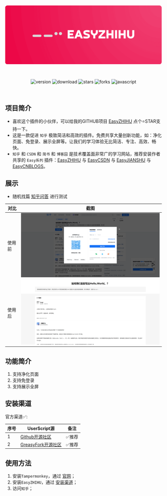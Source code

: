 <br><br>

<center><div align="center">

<img src="/assets/EasyZHIHU.png" width="750"></img>

<br>

<img alt="version" src="https://img.shields.io/greasyfork/v/499917?style=for-the-badge&label=%E7%89%88%E6%9C%AC&logo=velog&logoColor=BE95FF&color=7B68EE"></img>
<img alt="download" src="https://img.shields.io/greasyfork/dt/499917?style=for-the-badge&label=%E7%94%A8%E6%88%B7%E5%AE%89%E8%A3%85%E9%87%8F&logo=bilibili&logoColor=78FF96"></img>
<img alt="stars" src="https://img.shields.io/github/stars/xcanwin/EasyZHIHU?style=for-the-badge&label=Stars&logo=undertale&logoColor=red&color=orange"></img>
<img alt="forks" src="https://img.shields.io/github/forks/xcanwin/EasyZHIHU?style=for-the-badge&label=Forks&logo=stackshare&logoColor=green&color=0AC18E"></img>
<img alt="javascript" src="https://img.shields.io/badge/JavaScript-%3E%3DES13-green?style=for-the-badge&label=JavaScript&logo=JavaScript&color=FDEE21"></img>

</div></center>

<br>

## 项目简介

- 喜欢这个插件的小伙伴，可以给我的GITHUB项目 [EasyZHIHU](https://github.com/xcanwin/EasyZHIHU) 点个⭐️STAR支持一下。
- 这是一款促进 `知乎` 极致简洁和高效的插件。免费共享大量创新功能，如：净化页面、免登录、展示全屏等。让我们的学习体验无比简洁、专注、高效、畅快。
- `知乎` 和 `CSDN` 和 `简书` 和 `博客园` 是技术覆盖面非常广的学习网站，推荐安装作者共享的 `Easy系列` 插件：[EasyZHIHU](https://github.com/xcanwin/EasyZHIHU/) 与 [EasyCSDN](https://github.com/xcanwin/EasyCSDN/) 与 [EasyJIANSHU](https://github.com/xcanwin/EasyJIANSHU/) 与 [EasyCNBLOGS](https://github.com/xcanwin/EasyCNBLOGS/)。

## 展示

- 随机找篇 [知乎问答](https://www.zhihu.com/question/65467081) 进行测试

| 对比 | 截图 |
| --- | --- |
| 使用前 | <img src="/assets/zhihu-before.png" width="750"></img> |
| 使用后 | <img src="/assets/zhihu-after.png" width="750"></img> |

## 功能简介

1. 支持净化页面
2. 支持免登录
3. 支持展示全屏

## 安装渠道

官方渠道✅:

| 序号 | UserScript源 | 备注 |
| --- | --- | --- |
| 1 | [Github开源社区](https://raw.githubusercontent.com/xcanwin/EasyZHIHU/main/EasyZHIHU.user.js) | ✅推荐 |
| 2 | [GreasyFork开源社区](https://greasyfork.org/zh-CN/scripts/499917-easyzhihu) | ✅推荐 |

## 使用方法

1. 安装`Tampermonkey`，通过 [官网](https://www.tampermonkey.net/)；
2. 安装`EasyZHIHU`，通过 [安装渠道](#安装渠道)；
3. 访问`知乎`；
